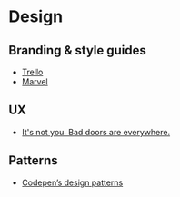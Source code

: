 # Design

## Branding & style guides
- [Trello](https://trello.com/about/branding/)
- [Marvel](https://marvelapp.com/styleguide/)

## UX
- [It's not you. Bad doors are everywhere.](https://www.youtube.com/watch?v=yY96hTb8WgI&hd=1)

## Patterns
- [Codepen’s design patterns](http://codepen.io/patterns/)
